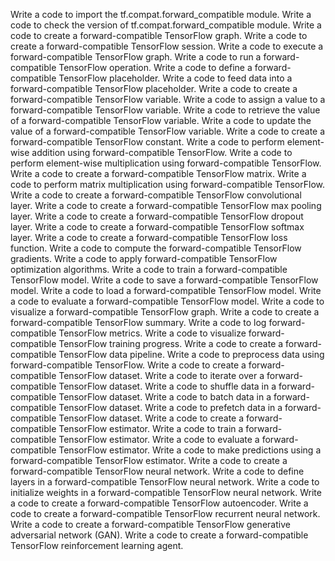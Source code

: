 Write a code to import the tf.compat.forward_compatible module.
Write a code to check the version of tf.compat.forward_compatible module.
Write a code to create a forward-compatible TensorFlow graph.
Write a code to create a forward-compatible TensorFlow session.
Write a code to execute a forward-compatible TensorFlow graph.
Write a code to run a forward-compatible TensorFlow operation.
Write a code to define a forward-compatible TensorFlow placeholder.
Write a code to feed data into a forward-compatible TensorFlow placeholder.
Write a code to create a forward-compatible TensorFlow variable.
Write a code to assign a value to a forward-compatible TensorFlow variable.
Write a code to retrieve the value of a forward-compatible TensorFlow variable.
Write a code to update the value of a forward-compatible TensorFlow variable.
Write a code to create a forward-compatible TensorFlow constant.
Write a code to perform element-wise addition using forward-compatible TensorFlow.
Write a code to perform element-wise multiplication using forward-compatible TensorFlow.
Write a code to create a forward-compatible TensorFlow matrix.
Write a code to perform matrix multiplication using forward-compatible TensorFlow.
Write a code to create a forward-compatible TensorFlow convolutional layer.
Write a code to create a forward-compatible TensorFlow max pooling layer.
Write a code to create a forward-compatible TensorFlow dropout layer.
Write a code to create a forward-compatible TensorFlow softmax layer.
Write a code to create a forward-compatible TensorFlow loss function.
Write a code to compute the forward-compatible TensorFlow gradients.
Write a code to apply forward-compatible TensorFlow optimization algorithms.
Write a code to train a forward-compatible TensorFlow model.
Write a code to save a forward-compatible TensorFlow model.
Write a code to load a forward-compatible TensorFlow model.
Write a code to evaluate a forward-compatible TensorFlow model.
Write a code to visualize a forward-compatible TensorFlow graph.
Write a code to create a forward-compatible TensorFlow summary.
Write a code to log forward-compatible TensorFlow metrics.
Write a code to visualize forward-compatible TensorFlow training progress.
Write a code to create a forward-compatible TensorFlow data pipeline.
Write a code to preprocess data using forward-compatible TensorFlow.
Write a code to create a forward-compatible TensorFlow dataset.
Write a code to iterate over a forward-compatible TensorFlow dataset.
Write a code to shuffle data in a forward-compatible TensorFlow dataset.
Write a code to batch data in a forward-compatible TensorFlow dataset.
Write a code to prefetch data in a forward-compatible TensorFlow dataset.
Write a code to create a forward-compatible TensorFlow estimator.
Write a code to train a forward-compatible TensorFlow estimator.
Write a code to evaluate a forward-compatible TensorFlow estimator.
Write a code to make predictions using a forward-compatible TensorFlow estimator.
Write a code to create a forward-compatible TensorFlow neural network.
Write a code to define layers in a forward-compatible TensorFlow neural network.
Write a code to initialize weights in a forward-compatible TensorFlow neural network.
Write a code to create a forward-compatible TensorFlow autoencoder.
Write a code to create a forward-compatible TensorFlow recurrent neural network.
Write a code to create a forward-compatible TensorFlow generative adversarial network (GAN).
Write a code to create a forward-compatible TensorFlow reinforcement learning agent.